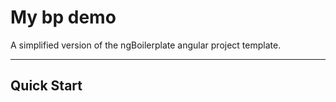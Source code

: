 # My bp demo

A simplified version of the ngBoilerplate angular project template.

***

## Quick Start
